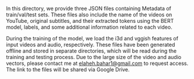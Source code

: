 In this directory, we provide three JSON files containing Metadata of train/val/test sets. These files also include the name of the videos on YouTube, original subtitles, and their extracted tokens using the BERT model, labels, and some additional information related to each video.

During the training of the model, we load the i3d and vggish features of input videos and audio, respectively. These files have been generated offline and stored in separate directories, which will be read during the training and testing process. Due to the large size of the video and audio vectors, please contact me at elaheh.bahar1@gmail.com to request access. The link to the files will be shared via Google Drive.


